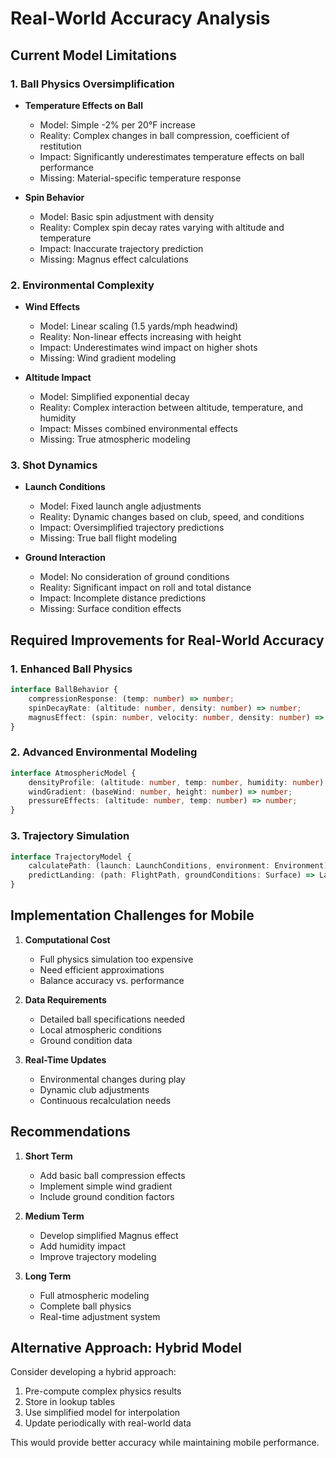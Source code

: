 # Real-World Accuracy Analysis

## Current Model Limitations

### 1. Ball Physics Oversimplification
- **Temperature Effects on Ball**
  * Model: Simple -2% per 20°F increase
  * Reality: Complex changes in ball compression, coefficient of restitution
  * Impact: Significantly underestimates temperature effects on ball performance
  * Missing: Material-specific temperature response

- **Spin Behavior**
  * Model: Basic spin adjustment with density
  * Reality: Complex spin decay rates varying with altitude and temperature
  * Impact: Inaccurate trajectory prediction
  * Missing: Magnus effect calculations

### 2. Environmental Complexity
- **Wind Effects**
  * Model: Linear scaling (1.5 yards/mph headwind)
  * Reality: Non-linear effects increasing with height
  * Impact: Underestimates wind impact on higher shots
  * Missing: Wind gradient modeling

- **Altitude Impact**
  * Model: Simplified exponential decay
  * Reality: Complex interaction between altitude, temperature, and humidity
  * Impact: Misses combined environmental effects
  * Missing: True atmospheric modeling

### 3. Shot Dynamics
- **Launch Conditions**
  * Model: Fixed launch angle adjustments
  * Reality: Dynamic changes based on club, speed, and conditions
  * Impact: Oversimplified trajectory predictions
  * Missing: True ball flight modeling

- **Ground Interaction**
  * Model: No consideration of ground conditions
  * Reality: Significant impact on roll and total distance
  * Impact: Incomplete distance predictions
  * Missing: Surface condition effects

## Required Improvements for Real-World Accuracy

### 1. Enhanced Ball Physics
```typescript
interface BallBehavior {
    compressionResponse: (temp: number) => number;
    spinDecayRate: (altitude: number, density: number) => number;
    magnusEffect: (spin: number, velocity: number, density: number) => number;
}
```

### 2. Advanced Environmental Modeling
```typescript
interface AtmosphericModel {
    densityProfile: (altitude: number, temp: number, humidity: number) => number;
    windGradient: (baseWind: number, height: number) => number;
    pressureEffects: (altitude: number, temp: number) => number;
}
```

### 3. Trajectory Simulation
```typescript
interface TrajectoryModel {
    calculatePath: (launch: LaunchConditions, environment: Environment) => FlightPath;
    predictLanding: (path: FlightPath, groundConditions: Surface) => LandingResult;
}
```

## Implementation Challenges for Mobile

1. **Computational Cost**
   - Full physics simulation too expensive
   - Need efficient approximations
   - Balance accuracy vs. performance

2. **Data Requirements**
   - Detailed ball specifications needed
   - Local atmospheric conditions
   - Ground condition data

3. **Real-Time Updates**
   - Environmental changes during play
   - Dynamic club adjustments
   - Continuous recalculation needs

## Recommendations

1. **Short Term**
   - Add basic ball compression effects
   - Implement simple wind gradient
   - Include ground condition factors

2. **Medium Term**
   - Develop simplified Magnus effect
   - Add humidity impact
   - Improve trajectory modeling

3. **Long Term**
   - Full atmospheric modeling
   - Complete ball physics
   - Real-time adjustment system

## Alternative Approach: Hybrid Model
Consider developing a hybrid approach:
1. Pre-compute complex physics results
2. Store in lookup tables
3. Use simplified model for interpolation
4. Update periodically with real-world data

This would provide better accuracy while maintaining mobile performance.